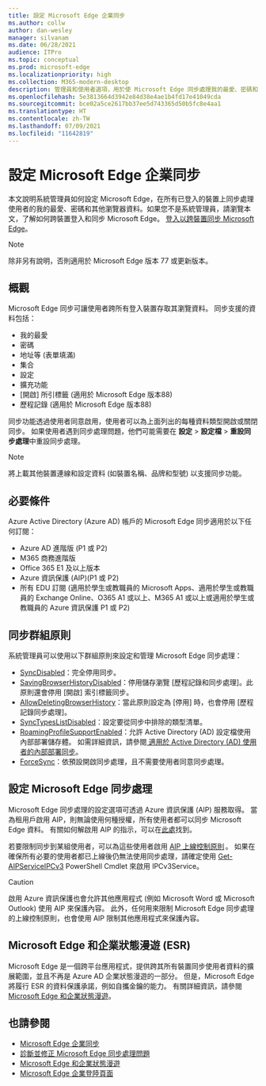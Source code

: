 ```yaml
---
title: 設定 Microsoft Edge 企業同步
ms.author: collw
author: dan-wesley
manager: silvanam
ms.date: 06/28/2021
audience: ITPro
ms.topic: conceptual
ms.prod: microsoft-edge
ms.localizationpriority: high
ms.collection: M365-modern-desktop
description: 管理員和使用者選項，用於使 Microsoft Edge 同步處理我的最愛、密碼和其他瀏覽器資料。
ms.openlocfilehash: 5e3813664d3942e84d38e4ae1b4fd17e41049cda
ms.sourcegitcommit: bce02a5ce2617bb37ee5d743365d50b5fc8e4aa1
ms.translationtype: HT
ms.contentlocale: zh-TW
ms.lasthandoff: 07/09/2021
ms.locfileid: "11642819"
---
```

# <a name="configure-microsoft-edge-enterprise-sync"></a>設定 Microsoft Edge 企業同步

本文說明系統管理員如何設定 Microsoft Edge，在所有已登入的裝置上同步處理使用者的我的最愛、密碼和其他瀏覽器資料。如果您不是系統管理員，請瀏覽本文，了解如何跨裝置登入和同步 Microsoft Edge。 [登入以跨裝置同步 Microsoft Edge](https://support.microsoft.com/microsoft-edge/sign-in-to-sync-microsoft-edge-across-devices-e6ffa79b-ed52-aa32-47e2-5d5597fe4674)。

> [!NOTE]
> 除非另有說明，否則適用於 Microsoft Edge 版本 77 或更新版本。

## <a name="overview"></a>概觀

Microsoft Edge 同步可讓使用者跨所有登入裝置存取其瀏覽資料。 同步支援的資料包括：

- 我的最愛
- 密碼
- 地址等 (表單填滿)
- 集合
- 設定
- 擴充功能
- [開啟] 所引標籤 (適用於 Microsoft Edge 版本88)
- 歷程記錄 (適用於 Microsoft Edge 版本88)

同步功能透過使用者同意啟用，使用者可以為上面列出的每種資料類型開啟或關閉同步。 如果使用者遇到同步處理問題，他們可能需要在 **設定** > **設定檔** > **重設同步處理**中重設同步處理。

> [!NOTE]
> 將上載其他裝置連線和設定資料 (如裝置名稱、品牌和型號) 以支援同步功能。

## <a name="prerequisites"></a>必要條件

Azure Active Directory (Azure AD) 帳戶的 Microsoft Edge 同步適用於以下任何訂閱：

- Azure AD 進階版 (P1 或 P2) 
- M365 商務進階版
- Office 365 E1 及以上版本
- Azure 資訊保護 (AIP)(P1 或 P2)
- 所有 EDU 訂閱 (適用於學生或教職員的 Microsoft Apps、適用於學生或教職員的 Exchange Online、O365 A1 或以上、M365 A1 或以上或適用於學生或教職員的 Azure 資訊保護 P1 或 P2)

## <a name="sync-group-policies"></a>同步群組原則

系統管理員可以使用以下群組原則來設定和管理 Microsoft Edge 同步處理：

- [SyncDisabled](./microsoft-edge-policies.md#syncdisabled)：完全停用同步。
- [SavingBrowserHistoryDisabled](./microsoft-edge-policies.md#savingbrowserhistorydisabled)：停用儲存瀏覽 [歷程記錄和同步處理]。此原則還會停用 [開啟] 索引標籤同步。
- [AllowDeletingBrowserHistory](./microsoft-edge-policies.md#allowdeletingbrowserhistory)：當此原則設定為 [停用] 時，也會停用 [歷程記錄同步處理]。
- [SyncTypesListDisabled](./microsoft-edge-policies.md#synctypeslistdisabled)：設定要從同步中排除的類型清單。
- [RoamingProfileSupportEnabled](./microsoft-edge-policies.md#roamingprofilesupportenabled)：允許 Active Directory (AD) 設定檔使用內部部署儲存體。 如需詳細資訊，請參閱[ 適用於 Active Directory (AD) 使用者的內部部署同步](./microsoft-edge-on-premises-sync.md)。
- [ForceSync](/deployedge/microsoft-edge-policies#forcesync)：依預設開啟同步處理，且不需要使用者同意同步處理。  

## <a name="configure-microsoft-edge-sync"></a>設定 Microsoft Edge 同步處理

Microsoft Edge 同步處理的設定選項可透過 Azure 資訊保護 (AIP) 服務取得。 當為租用戶啟用 AIP，則無論使用何種授權，所有使用者都可以同步 Microsoft Edge 資料。 有關如何解啟用 AIP 的指示，可以在[此處](/azure/information-protection/activate-office365)找到。

若要限制同步到某組使用者，可以為這些使用者啟用 [AIP 上線控制原則](/powershell/module/aipservice/set-aipserviceonboardingcontrolpolicy?preserve-view=true&view=azureipps) 。 如果在確保所有必要的使用者都已上線後仍無法使用同步處理，請確定使用 [Get-AIPServiceIPCv3](/powershell/module/aipservice/get-aipserviceipcv3?preserve-view=true&view=azureipps) PowerShell Cmdlet 來啟用 IPCv3Service。

> [!CAUTION]
> 啟用 Azure 資訊保護也會允許其他應用程式 (例如 Microsoft Word 或 Microsoft Outlook) 使用 AIP 來保護內容。 此外，任何用來限制 Microsoft Edge 同步處理的上線控制原則，也會使用 AIP 限制其他應用程式來保護內容。

## <a name="microsoft-edge-and-enterprise-state-roaming-esr"></a>Microsoft Edge 和企業狀態漫遊 (ESR)

Microsoft Edge 是一個跨平台應用程式，提供跨其所有裝置同步使用者資料的擴展範圍，並且不再是 Azure AD 企業狀態漫遊的一部分。 但是，Microsoft Edge 將履行 ESR 的資料保護承諾，例如自攜金鑰的能力。 有關詳細資訊，請參閱 [Microsoft Edge 和企業狀態漫遊](microsoft-edge-enterprise-state-roaming.md)。

## <a name="see-also"></a>也請參閱

- [Microsoft Edge 企業同步](microsoft-edge-enterprise-sync.md)
- [診斷並修正 Microsoft Edge 同步處理問題](microsoft-edge-troubleshoot-enterprise-sync.md)
- [Microsoft Edge 和企業狀態漫遊](microsoft-edge-enterprise-state-roaming.md)
- [Microsoft Edge 企業登陸頁面](https://aka.ms/EdgeEnterprise)
